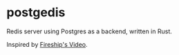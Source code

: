# postgedis

Redis server using Postgres as a backend, written in Rust.

Inspired by [Fireship's Video](https://www.youtube.com/watch?v=3JW732GrMdg).
